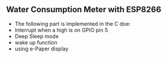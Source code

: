 <h2>Water Consumption Meter with ESP8266</h2>

* The following part is implemented in the C doe:
* Interrupt when a high is on GPIO pin 5
* Deep Sleep mode
* wake up function
* using e-Paper display
